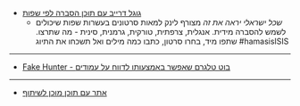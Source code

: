- [גוגל דרייב עם תוכן הסברה לפי שפות](<https://drive.google.com/drive/folders/1yzLNJmkM73o5Kl8eryPj4BBAA6qSTL7i>)
  - *שכל ישראלי יראה את זה* מצורף לינק למאות סרטונים בעשרות שפות שיכולים לשמש להסברה מידית. אנגלית, צרפתית, טורקית, גרמנית, סינית - מה שתרצו. שתפו מיד, בחרו סרטון, כתבו כמה מילים ואל תשכחו את התיוג #hamasisISIS

---

- [Fake Hunter - בוט טלגרם שאפשר באמצעותו לדווח על עמודים](<https://t.me/fakenewsisraelbot>)

---

- [אתר עם תוכן מוכן לשיתוף](<https://nirtz89.github.io/israel_diplomacy/>)
